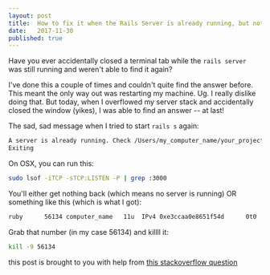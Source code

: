 ```yaml
---
layout: post
title:  How to fix it when the Rails Server is already running, but not where you can find it
date:   2017-11-30
published: true
---
```


Have you ever accidentally closed a terminal tab while the `rails server` was still running and weren't able to find it again?

I've done this a couple of times and couldn't quite find the answer before. This meant the only way out was restarting my machine. Ug. I really dislike doing that. But today, when I overflowed my server stack and accidentally closed the window (yikes), I was able to find an answer -- at last!

The sad, sad message when I tried to start `rails s` again:

```bash
A server is already running. Check /Users/my_computer_name/your_project_location/tmp/pids/server.pid.
Exiting
```

On OSX, you can run this:

```bash
sudo lsof -iTCP -sTCP:LISTEN -P | grep :3000
```


You'll either get nothing back (which means no server is running) OR something like this (which is what I got):

```bash
ruby      56134 computer_name   11u  IPv4 0xe3ccaa0e8651f54d      0t0  TCP :3000 (LISTEN)
```

Grab that number (in my case 56134) and killll it:

```bash
kill -9 56134
```

this post is brought to you with help from [this stackoverflow question](https://stackoverflow.com/questions/24627701/a-server-is-already-running-check-tmp-pids-server-pid-exiting-rails)
